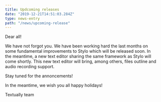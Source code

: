 ```yaml
---
title: Updcoming releases
date: "2019-12-21T14:51:03.284Z"
type: news-entry
path: "/news/upcoming-release"
---
```


Dear all! 
 
 We have not forgot you. We have been working hard the last months on 
 some fundamental improvements to Stylo which will be released soon. In the meantime, 
 a new text editor sharing the same framework as Stylo will come shortly. This new 
  text editor will bring, among others, files outline and audio recording support. 
  
 Stay tuned for the annoncements! 
 
 In the meantime, we wish you all happy holidays!  

Textually team  

   